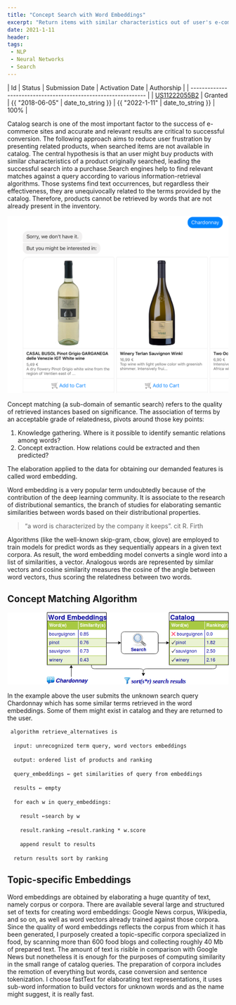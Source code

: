```yaml
---
title: "Concept Search with Word Embeddings"
excerpt: "Return items with similar characteristics out of user's e-commerce search, though the searched product is not known in the merchant's catalog."
date: 2021-1-11 
header:
tags:
 - NLP
 - Neural Networks
 - Search
---
```

| Id                                                             | Status  | Submission Date | Activation Date   | Authorship     |
| -------------------------------------------------------------- |
| [US11222055B2](https://patents.google.com/patent/US11222055B2) | Granted | {{ "2018-06-05" | date_to_string }} | {{ "2022-1-11" | date_to_string }} | 100% |

Catalog search is one of the most important factor to the success of e-commerce sites and accurate and relevant results are critical to successful conversion.
The following approach aims to reduce user frustration by presenting related products, when searched items are not available in catalog. The central hypothesis is that an user might buy products with similar characteristics of a product originally searched, leading the successful search into a purchase.Search engines help to find relevant matches against a query according to various information-retrieval algorithms. Those systems find text occurrences, but regardless their effectiveness, they are unequivocally related to the terms provided by the catalog. Therefore, products cannot be retrieved by words that are not already present in the inventory.

![](/assets/images/semantic-search-wines.png)

Concept matching (a sub-domain of semantic search) refers to the quality of retrieved instances based on significance. The association of terms by an acceptable grade of relatedness, pivots around those key points:

1. Knowledge gathering. Where is it possible to identify semantic relations among words?
2. Concept extraction. How relations could be extracted and then predicted?

The elaboration applied to the data for obtaining our demanded features is called word embedding.

Word embedding is a very popular term undoubtedly because of the contribution of the deep learning community. It is associate to the research of distributional semantics, the branch of studies for elaborating semantic similarities between words based on their distributional properties.

>    “a word is characterized by the company it keeps”. cit R. Firth

Algorithms (like the well-known skip-gram, cbow, glove) are employed to train models for predict words as they sequentially appears in a given text corpora. As result, the word embedding model converts a single word into a list of similarities, a vector. Analogous words are represented by similar vectors and cosine similarity measures the cosine of the angle between word vectors, thus scoring the relatedness between two words.

## Concept Matching Algorithm

![](/assets/images/algo-concept-search.png)

In the example above the user submits the unknown search query Chardonnay which has some similar terms retrieved in the word embeddings. Some of them might exist in catalog and they are returned to the user.

```
 algorithm retrieve_alternatives is

  input: unrecognized term query, word vectors embeddings

  output: ordered list of products and ranking

  query_embeddings ← get similarities of query from embeddings

  results ← empty

  for each w in query_embeddings:

    result ←search by w

    result.ranking ←result.ranking * w.score

    append result to results

  return results sort by ranking
```

## Topic-specific Embeddings

Word embeddings are obtained by elaborating a huge quantity of text, namely corpus or corpora. There are available several large and structured set of texts for creating word embeddings: Google News corpus, Wikipedia, and so on, as well as word vectors already trained against those corpora. Since the quality of word embeddings reflects the corpus from which it has been generated, I purposely created a topic-specific corpora specialized in food, by scanning more than 600 food blogs and collecting roughly 40 Mb of prepared text. The amount of text is risible in comparison with Google News but nonetheless it is enough for the purposes of computing similarity in the small range of catalog queries. The preparation of corpora includes the remotion of everything but words, case conversion and sentence tokenization. I choose fastText for elaborating text representations, it uses sub-word information to build vectors for unknown words and as the name might suggest, it is really fast.

